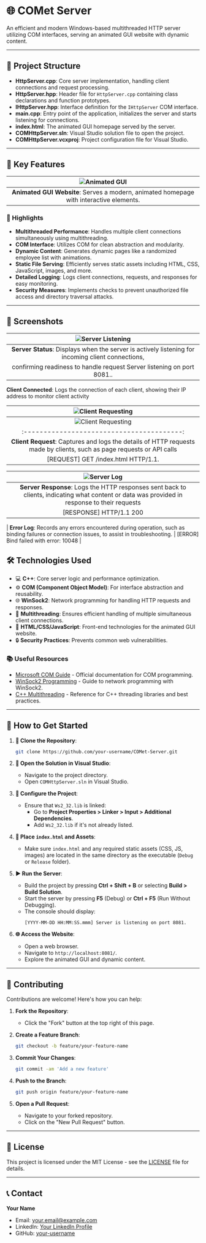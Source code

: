 
# 🌐 COMet Server

An efficient and modern Windows-based multithreaded HTTP server utilizing COM interfaces, serving an animated GUI website with dynamic content.

---

## 📂 Project Structure

- **HttpServer.cpp**: Core server implementation, handling client connections and request processing.
- **HttpServer.hpp**: Header file for `HttpServer.cpp` containing class declarations and function prototypes.
- **IHttpServer.hpp**: Interface definition for the `IHttpServer` COM interface.
- **main.cpp**: Entry point of the application, initializes the server and starts listening for connections.
- **index.html**: The animated GUI homepage served by the server.
- **COMHttpServer.sln**: Visual Studio solution file to open the project.
- **COMHttpServer.vcxproj**: Project configuration file for Visual Studio.

---

## 🚀 Key Features

| ![Animated GUI](image/client.png) |
|:----------------------------------------:|
| **Animated GUI Website**: Serves a modern, animated homepage with interactive elements. |

### 🌟 Highlights

- **Multithreaded Performance**: Handles multiple client connections simultaneously using multithreading.
- **COM Interface**: Utilizes COM for clean abstraction and modularity.
- **Dynamic Content**: Generates dynamic pages like a randomized employee list with animations.
- **Static File Serving**: Efficiently serves static assets including HTML, CSS, JavaScript, images, and more.
- **Detailed Logging**: Logs client connections, requests, and responses for easy monitoring.
- **Security Measures**: Implements checks to prevent unauthorized file access and directory traversal attacks.

---

## 🎨 Screenshots

| ![Server Listening](image/server.png) |
|:----------------------------------------:|
| **Server Status**: Displays when the server is actively listening for incoming client connections, 
  confirming readiness to handle request Server listening on port 8081.. |
  **Client Connected**: Logs the connection of each client, showing their IP address to monitor client activity

| ![Client Requesting](image/client.png) |
|:----------------------------------------:|
| ![Client Requesting](image/client2.png) |
|:----------------------------------------:|
| **Client Request**: Captures and logs the details of HTTP requests made by clients, such as page requests or API calls|
| [REQUEST] GET /index.html HTTP/1.1. |

| ![Server Log](image/log.png) |
|:----------------------------------------:|
| **Server Response**: Logs the HTTP responses sent back to clients, indicating what content or data was provided in response to their requests|
| [RESPONSE] HTTP/1.1 200  |

| **Error Log**: Records any errors encountered during operation, such as binding failures or connection issues, to assist in troubleshooting.
| [ERROR] Bind failed with error: 10048 |

## 🛠️ Technologies Used

- 💻 **C++**: Core server logic and performance optimization.
- ⚙️ **COM (Component Object Model)**: For interface abstraction and reusability.
- 🌐 **WinSock2**: Network programming for handling HTTP requests and responses.
- 🧵 **Multithreading**: Ensures efficient handling of multiple simultaneous client connections.
- 🎨 **HTML/CSS/JavaScript**: Front-end technologies for the animated GUI website.
- 🔒 **Security Practices**: Prevents common web vulnerabilities.

### 📚 Useful Resources

- [Microsoft COM Guide](https://learn.microsoft.com/en-us/windows/win32/com/component-object-model--com--portal) - Official documentation for COM programming.
- [WinSock2 Programming](https://learn.microsoft.com/en-us/windows/win32/winsock/windows-sockets-start-page-2) - Guide to network programming with WinSock2.
- [C++ Multithreading](https://en.cppreference.com/w/cpp/thread) - Reference for C++ threading libraries and best practices.

---

## 🎯 How to Get Started

1. **🔗 Clone the Repository**:
   ```bash
   git clone https://github.com/your-username/COMet-Server.git
   ```

2. **📂 Open the Solution in Visual Studio**:
   - Navigate to the project directory.
   - Open `COMHttpServer.sln` in Visual Studio.

3. **🔧 Configure the Project**:
   - Ensure that `Ws2_32.lib` is linked:
     - Go to **Project Properties > Linker > Input > Additional Dependencies**.
     - Add `Ws2_32.lib` if it's not already listed.

4. **📄 Place `index.html` and Assets**:
   - Make sure `index.html` and any required static assets (CSS, JS, images) are located in the same directory as the executable (`Debug` or `Release` folder).

5. **▶️ Run the Server**:
   - Build the project by pressing **Ctrl + Shift + B** or selecting **Build > Build Solution**.
   - Start the server by pressing **F5** (Debug) or **Ctrl + F5** (Run Without Debugging).
   - The console should display:
     ```
     [YYYY-MM-DD HH:MM:SS.mmm] Server is listening on port 8081.
     ```

6. **🌐 Access the Website**:
   - Open a web browser.
   - Navigate to `http://localhost:8081/`.
   - Explore the animated GUI and dynamic content.

---

## 🤝 Contributing

Contributions are welcome! Here's how you can help:

1. **Fork the Repository**:
   - Click the "Fork" button at the top right of this page.

2. **Create a Feature Branch**:
   ```bash
   git checkout -b feature/your-feature-name
   ```

3. **Commit Your Changes**:
   ```bash
   git commit -am 'Add a new feature'
   ```

4. **Push to the Branch**:
   ```bash
   git push origin feature/your-feature-name
   ```

5. **Open a Pull Request**:
   - Navigate to your forked repository.
   - Click on the "New Pull Request" button.

---

## 📄 License

This project is licensed under the MIT License - see the [LICENSE](LICENSE) file for details.

---

## 📞 Contact

**Your Name**

- Email: your.email@example.com
- LinkedIn: [Your LinkedIn Profile](https://www.linkedin.com/in/yourprofile)
- GitHub: [your-username](https://github.com/your-username)
